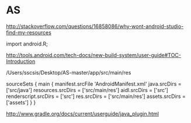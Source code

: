 AS
==
http://stackoverflow.com/questions/16858086/why-wont-android-studio-find-my-resources

import android.R;

http://tools.android.com/tech-docs/new-build-system/user-guide#TOC-Introduction

/Users/sscsis/Desktop/AS-master/app/src/main/res



sourceSets {
    main {
        manifest.srcFile 'AndroidManifest.xml'
        java.srcDirs = ['src/java']
        resources.srcDirs = ['src/main/res']
        aidl.srcDirs = ['src']
        renderscript.srcDirs = ['src']
        res.srcDirs = ['src/main/res']
        assets.srcDirs = ['assets']
    }
}



http://www.gradle.org/docs/current/userguide/java_plugin.html
